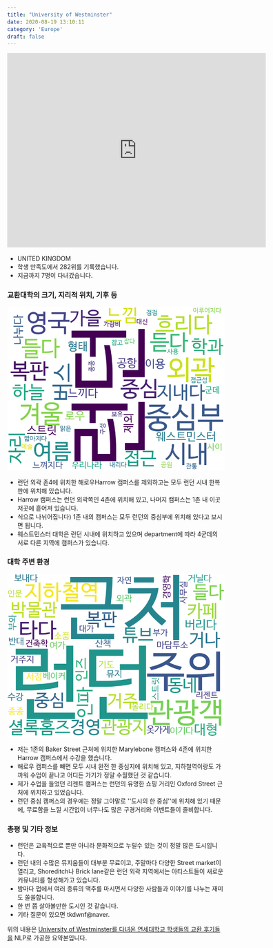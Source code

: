 ```yaml
---
title: "University of Westminster"
date: 2020-08-19 13:10:11
category: 'Europe'
draft: false
---
```


<iframe
width="600"
height="450"
frameborder="0" style="border:0"
src="https://www.google.com/maps/embed/v1/place?key=AIzaSyC9e1AME-pVmWC4hBpFdu5S4dKzyepa3HQ&q=University+of+Westminster&center=39.5603198,-76.98995759999998&zoom=14" allowfullscreen>
</iframe>

* UNITED KINGDOM
* 학생 만족도에서 282위를 기록했습니다.
* 지금까지 7명이 다녀갔습니다. 

### 교환대학의 크기, 지리적 위치, 기후 등

![gen_info-WordCloud](../univ_wordclouds_okt/gen_info/GB000025_gen_info_okt.png)

* 런던 외곽 존4에 위치한 해로우Harrow 캠퍼스를 제외하고는 모두 런던 시내 한복판에 위치해 있습니다.
* Harrow 캠퍼스는 런던 외곽쪽인 4존에 위치해 있고, 나머지 캠퍼스는 1존 내 이곳저곳에 흩어져 있습니다.
* 식으로 나뉘어집니다) 1존 내의 캠퍼스는 모두 런던의 중심부에 위치해 있다고 보시면 됩니다.
* 웨스트민스터 대학은 런던 시내에 위치하고 있으며 department에 따라 4군데의 서로 다른 지역에 캠퍼스가 있습니다.


### 대학 주변 환경

![env_info-WordCloud](../univ_wordclouds_okt/env_info/GB000025_env_info_okt.png)

* 저는 1존의 Baker Street 근처에 위치한 Marylebone 캠퍼스와 4존에 위치한 Harrow 캠퍼스에서 수강을 했습니다.
* 해로우 캠퍼스를 빼면 모두 시내 완전 한 중심지에 위치해 있고, 지하철역이랑도 가까워 수업이 끝나고 어디든 가기가 정말 수월했던 것 같습니다.
* 제가 수업을 들었던 리젠트 캠퍼스는 런던의 유명한 쇼핑 거리인 Oxford Street 근처에 위치하고 있었습니다.
* 런던 중심 캠퍼스의 경우에는 정말 그야말로 ''도시의 한 중심''에 위치해 있기 때문에, 무료함을 느낄 시간없이 너무나도 많은 구경거리와 이벤트들이 즐비합니다.


### 총평 및 기타 정보 
* 런던은 교육적으로 뿐만 아니라 문화적으로 누릴수 있는 것이 정말 많은 도시입니다.
* 런던 내의 수많은 뮤지움들이 대부분 무료이고, 주말마다 다양한 Street market이 열리고, Shoreditch나 Brick lane같은 런던 외곽 지역에서는 아티스트들이 새로운 커뮤니티를 형성해가고 있습니다.
* 밤마다 펍에서 여러 종류의 맥주를 마시면서 다양한 사람들과 이야기를 나누는 재미도 쏠쏠합니다.
* 한 번 쯤 살아볼만한 도시인 것 같습니다.
* 기타 질문이 있으면 tkdwnf@naver.


위의 내용은 [University of Westminster를 다녀온 연세대학교 학생들의 교환 후기들을](http://oia.yonsei.ac.kr/partner/expReport.asp?ucode=GB000025&bgbn=A) NLP로 가공한 요약본입니다. 
